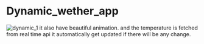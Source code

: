 # Dynamic_wether_app
![dynamic_1](https://user-images.githubusercontent.com/58084456/205411108-52950992-9d4d-440d-b70e-5ae3aaef3c40.png)
it also have beautiful animation.
and the temperature is fetched from real time api it automatically get updated if there will be any change.
